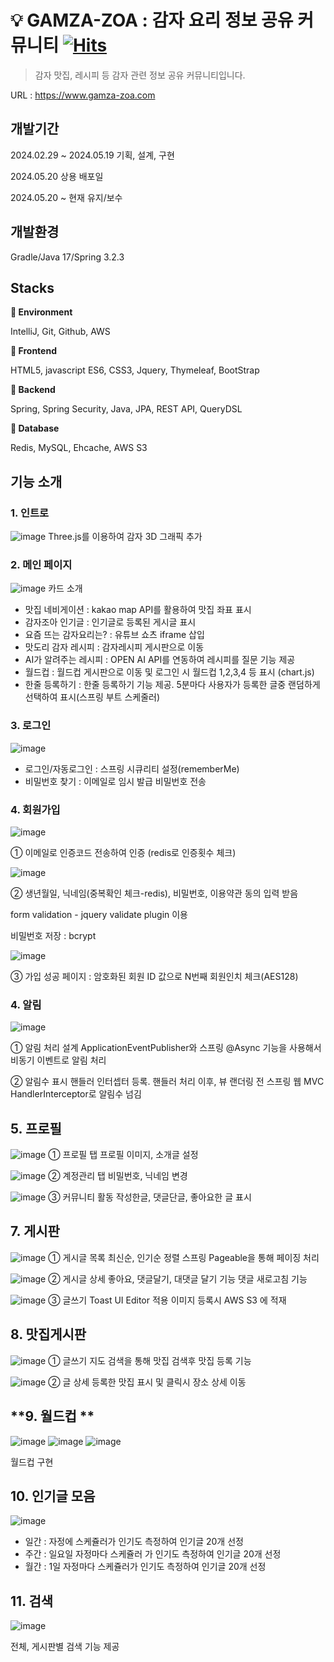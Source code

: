# :bulb: GAMZA-ZOA : 감자 요리 정보 공유 커뮤니티  [![Hits](https://hits.seeyoufarm.com/api/count/incr/badge.svg?url=https%3A%2F%2Fgithub.com%2Fkongemom1215%2Fhit-counter&count_bg=%2379C83D&title_bg=%23555555&icon=&icon_color=%23E7E7E7&title=hits&edge_flat=false)](https://hits.seeyoufarm.com)
> 감자 맛집, 레시피 등 감자 관련 정보 공유 커뮤니티입니다.  
 
URL : <https://www.gamza-zoa.com> 

 
## 개발기간
2024.02.29 ~ 2024.05.19 기획, 설계, 구현

2024.05.20 상용 배포일

2024.05.20 ~ 현재 유지/보수

## 개발환경
Gradle/Java 17/Spring 3.2.3

##  Stacks
**:bookmark_tabs: Environment**

IntelliJ, Git, Github, AWS

**:bookmark_tabs: Frontend**

HTML5, javascript ES6, CSS3, Jquery, Thymeleaf, BootStrap

**:bookmark_tabs: Backend**

Spring, Spring Security, Java, JPA, REST API, QueryDSL

**:bookmark_tabs: Database**

Redis, MySQL, Ehcache, AWS S3

## 기능 소개

### **1. 인트로**
![image](https://github.com/kongemom1215/-/assets/72897088/3d0dab06-6db1-4ec4-bcc7-15c3306750fb)
Three.js를 이용하여 감자 3D 그래픽 추가

### **2. 메인 페이지**
![image](https://github.com/kongemom1215/-/assets/72897088/cb67410e-6dec-401b-a37b-6c05543943b8)
카드 소개
* 맛집 네비게이션 : kakao map API를 활용하여 맛집 좌표 표시
* 감자조아 인기글 : 인기글로 등록된 게시글 표시
* 요즘 뜨는 감자요리는? : 유튜브 쇼츠 iframe 삽입
* 맛도리 감자 레시피 : 감자레시피 게시판으로 이동
* AI가 알려주는 레시피 : OPEN AI API를 연동하여 레시피를 질문 기능 제공
* 월드컵 : 월드컵 게시판으로 이동 및 로그인 시 월드컵 1,2,3,4 등 표시 (chart.js)
* 한줄 등록하기 : 한줄 등록하기 기능 제공. 5분마다 사용자가 등록한 글중 랜덤하게 선택하여 표시(스프링 부트 스케줄러)

### **3. 로그인**
![image](https://github.com/kongemom1215/-/assets/72897088/c935c69b-1090-49a1-9bbe-4f7ed5e3fdf4)

* 로그인/자동로그인 : 스프링 시큐리티 설정(rememberMe)
* 비밀번호 찾기 : 이메일로 임시 발급 비밀번호 전송

### **4. 회원가입**
![image](https://github.com/kongemom1215/-/assets/72897088/b1ddc7b8-6d36-4745-9b4c-91f6c61299b8)

① 이메일로 인증코드 전송하여 인증 (redis로 인증횟수 체크)

![image](https://github.com/kongemom1215/-/assets/72897088/d5108973-dbee-4c91-ac1a-fa6b9ccf4658)

② 생년월일, 닉네임(중복확인 체크-redis), 비밀번호, 이용약관 동의 입력 받음

form validation - jquery validate plugin 이용

비밀번호 저장 : bcrypt

![image](https://github.com/kongemom1215/-/assets/72897088/2266f14e-13ad-4161-b13e-cc2f5787e511)

③ 가입 성공 페이지 : 암호화된 회원 ID 값으로 N번째 회원인치 체크(AES128)

### **4. 알림**
![image](https://github.com/kongemom1215/-/assets/72897088/c50b9b7c-f656-4ea6-82b8-8f68f2602392)

①  알림 처리 설계
ApplicationEventPublisher와 스프링 @Async 기능을 사용해서 비동기 이벤트로 알림 처리

②  알림수 표시
핸들러 인터셉터 등록. 핸들러 처리 이후, 뷰 랜더링 전 스프링 웹 MVC HandlerInterceptor로 알림수 넘김

## **5. 프로필**
![image](https://github.com/kongemom1215/-/assets/72897088/a7872f93-7ed1-484f-9379-326be45c299e)
①  프로필 탭
프로필 이미지, 소개글 설정

![image](https://github.com/kongemom1215/Potato-Community-Project/assets/72897088/fc762cea-b02c-475f-8e17-014c8721b4a4)
②  계정관리 탭
비밀번호, 닉네임 변경

![image](https://github.com/kongemom1215/-/assets/72897088/ac86e891-772a-4611-8394-e9ab961130b6)
③  커뮤니티 활동
작성한글, 댓글단글, 좋아요한 글 표시

## **7. 게시판**
![image](https://github.com/kongemom1215/-/assets/72897088/d077b255-0649-40b6-abcb-af6a5d2a6bbf)
①  게시글 목록
최신순, 인기순 정렬
스프링 Pageable을 통해 페이징 처리

![image](https://github.com/kongemom1215/-/assets/72897088/36d1ecbb-03be-4d41-bbe5-9eee3c091468)
②  게시글 상세
좋아요, 댓글달기, 대댓글 달기 기능
댓글 새로고침 기능 

![image](https://github.com/kongemom1215/-/assets/72897088/81d1bbb7-1bad-4dd5-9387-d17add65d743)
③ 글쓰기
Toast UI Editor 적용
이미지 등록시 AWS S3 에 적재

## **8. 맛집게시판**
![image](https://github.com/kongemom1215/-/assets/72897088/a13a654f-2c63-4f99-8ad4-0b862962e12f)
①  글쓰기
지도 검색을 통해 맛집 검색후 맛집 등록 기능

![image](https://github.com/kongemom1215/-/assets/72897088/685e8b1a-f928-4755-a8a3-e1a67a398b96)
②  글 상세
등록한 맛집 표시 및 클릭시 장소 상세 이동

## **9. 월드컵 **
![image](https://github.com/kongemom1215/-/assets/72897088/2a9cc037-9608-4e34-904c-99cc2fc3f6e0)
![image](https://github.com/kongemom1215/-/assets/72897088/92319fcd-68e8-4511-9b8b-77dade31edbd)
![image](https://github.com/kongemom1215/-/assets/72897088/65d78c16-90e5-4639-936e-8695ec54c66a)

월드컵 구현 

## **10. 인기글 모음**
![image](https://github.com/kongemom1215/-/assets/72897088/1247a206-5cf8-45cb-9313-f88d4d843ac2)

* 일간 : 자정에 스케쥴러가 인기도 측정하여 인기글 20개 선정
* 주간 : 일요일 자정마다 스케쥴러 가 인기도 측정하여 인기글 20개 선정
* 월간 : 1일 자정마다 스케쥴러가 인기도 측정하여 인기글 20개 선정


## **11. 검색**
![image](https://github.com/kongemom1215/-/assets/72897088/82b8e997-f044-4cd3-a2ae-34c33131c33c)

전체, 게시판별 검색 기능 제공
